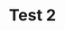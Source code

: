 
<html lang="en">
<head>
    <meta charset="UTF-8">
    <meta name="viewport" content="width=device-width, initial-scale=1.0">
    <title>Test</title>
</head>
<body>
    <header>
        <h1>Test 2</h1>
    </header>
</body>
</html>
